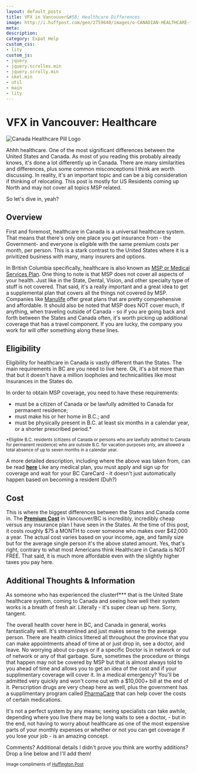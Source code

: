 ```yaml
---
layout: default_posts
title: VFX in Vancouver&#58; Healthcare Differences
image: http://i.huffpost.com/gen/2759640/images/o-CANADIAN-HEALTHCARE-facebook.jpg
meta: 
description: 
category: Expat Help
custom_css:
- lity
custom_js:
- jquery
- jquery.scrollex.min
- jquery.scrolly.min
- skel.min
- util
- main
- lity
---
```

<h1 class="major">VFX in Vancouver: Healthcare</h1>
<div>
<span class="image fit_half"><img src="http://i.huffpost.com/gen/2759640/images/o-CANADIAN-HEALTHCARE-facebook.jpg" alt="Canada Healthcare Pill Logo" />                    
</span>
</div>

Ahhh healthcare. One of the most significant differences between the United States and Canada. As most of you reading this probably already knows, it's done a lot differently up in Canada. There are many similarities and differences, plus some common misconceptions I think are worth discussing. In reality, it's an important topic and can be a big consideration if thinking of relocating. This post is mostly for US Residents coming up North and may not cover all topics MSP related.

So let's dive in, yeah?

## Overview
First and foremost, healthcare in Canada is a universal healthcare system. That means that there's only one place you get insurance from - the Government- and everyone is eligible with the same premium costs per month, per person. This is a stark contrast to the United States where it is a privitized business with many, many insurers and options. 

In British Columbia specifically, healthcare is also known as [MSP or Medical Services Plan](http://www2.gov.bc.ca/gov/content/health/health-drug-coverage/msp). One thing to note is that MSP does not cover all aspects of your health. Just like in the State, Dental, Vision, and other specialty type of stuff is not covered. That said, it's a really important and a great idea to get a supplemental plan that covers all the things not covered by MSP. Companies like [Manulife](https://www.manulife.ca/for-you.html) offer great plans that are pretty comprehensive and affordable. It should also be noted that MSP does NOT cover much, if anything, when traveling outside of Canada - so if you are going back and forth between the States and Canada often, it's worth picking up additional coverage that has a travel component. If you are lucky, the company you work for will offer something along these lines.

## Eligibility 
Eligibility for healthcare in Canada is vastly different than the States. The main requirements in BC are you need to live here. Ok, it's a bit more than that but it doesn't have a million loopholes and technicailities like most Insurances in the States do.

In order to obtain MSP coverage, you need to have these requirements:
* must be a citizen of Canada or be lawfully admitted to Canada for permanent residence;
* must make his or her home in B.C.; and
* must be physically present in B.C. at least six months in a calendar year, or a shorter prescribed period.*

<sub>*Eligible B.C. residents (citizens of Canada or persons who are lawfully admitted to Canada for permanent residence) who are outside B.C. for vacation purposes only, are allowed a total absence of up to seven months in a calendar year.</sub>

A more detailed description, including where the above was taken from, can be read **[here](http://www2.gov.bc.ca/gov/content/health/health-drug-coverage/msp/bc-residents/eligibility-and-enrolment/are-you-eligible)** Like any medical plan, you must apply and sign up for coverage and wait for your BC CareCard - it doesn't just automatically happen based on becoming a resident (Duh?)

## Cost
This is where the biggest differences between the States and Canada come in. The **[Premium Cost](http://www2.gov.bc.ca/gov/content/health/health-drug-coverage/msp/bc-residents/premiums/rates)** in Vancouver/BC is incredibly, incredibly cheap versus any insurance plan I have seen in the States. At the time of this post, it costs roughly $75 a MONTH to cover someone who makes over $42,000 a year. The actual cost varies based on your income, age, and family size but for the average single person it's the above stated amount. Yes, that's right, contrary to what most Americans think Healthcare in Canada is NOT FREE. That said, it is much more affordable even with the slightly higher taxes you pay here. 


## Additional Thoughts &amp; Information
As someone who has experienced the clusterf*** that is the United State healthcare system, coming to Canada and seeing how well their system works is a breath of fresh air. Literally - it's super clean up here. Sorry, tangent. 

The overall health cover here in BC, and Canada in general, works fantastically well. It's streamlined and just makes sense to the average person. There are health clinics littered all throughout the province that you can make appointments ahead of time at or just drop in, see a doctor, and leave. No worrying about co-pays or if a specific Doctor is in network or out of network or any of that garbage. Sure, sometimes the procedure or things that happen may not be covered by MSP but that is almost always told to you ahead of time and allows you to get an idea of the cost and if your supplimentary coverage will cover it. In a medical emergency? You'll be admitted very quickly and won't come out with a $10,000+ bill at the end of it. Perscription drugs are very cheap here as well, plus the government has a supplimentary program called [PharmaCare](http://www2.gov.bc.ca/gov/content/health/health-drug-coverage/pharmacare-for-bc-residents) that can help cover the costs of certain medications.

It's not a perfect system by any means; seeing specialists can take awhile, depending where you live there may be long waits to see a doctor,  - but in the end, not having to worry about healthcare as one of the most expensive parts of your monthly expenses or whether or not you can get coverage if you lose your job - is an amazing concept.

Comments? Additional details I didn't prove you think are worthy additions? Drop a line below and I'll add them!

<sub>Image compliments of [Huffington Post](http://www.huffingtonpost.ca/robert-mcmurtry/federal-election-healthcare_b_6932240.html)</sub>


